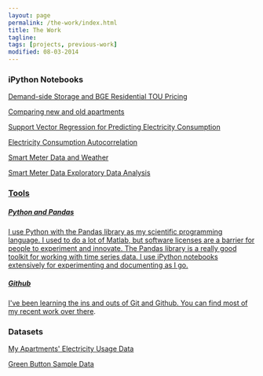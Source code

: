 ```yaml
---
layout: page
permalink: /the-work/index.html
title: The Work
tagline: 
tags: [projects, previous-work]
modified: 08-03-2014
---
```


### iPython Notebooks

<a href='http://nbviewer.ipython.org/github/jtelszasz/demandside_storage/blob/master/TOU_pricing_and_storage.ipynb'>Demand-side Storage and BGE Residential TOU Pricing</a>

<a href='http://nbviewer.ipython.org/github/jtelszasz/my_energy/blob/master/apt_compare.ipynb'>Comparing new and old apartments</a>

<a href='http://nbviewer.ipython.org/github/jtelszasz/my_energy/blob/master/Elec_SVM.ipynb?create=1'>Support Vector Regression for Predicting Electricity Consumption</a>

<a href='http://nbviewer.ipython.org/github/jtelszasz/my_energy/blob/master/Usage_Autocorrelation.ipynb?create=1'>Electricity Consumption Autocorrelation</a>

<a href="http://nbviewer.ipython.org/github/jtelszasz/my_energy/blob/master/My_Energy_And_Weather.ipynb?create=1">Smart Meter Data and Weather</a>

<a href="http://nbviewer.ipython.org/github/jtelszasz/my_energy/blob/master/My_Energy.ipynb?create=1">Smart Meter Data Exploratory Data Analysis

### Tools

##### Python and Pandas
I use Python with the Pandas library as my scientific programming language.  I used to do a lot of Matlab, but software licenses are a barrier for people to experiment and innovate.  The Pandas library is a really good toolkit for working with time series data.  I use iPython notebooks extensively for experimenting and documenting as I go.

##### Github

I've been learning the ins and outs of Git and Github.  You can find most of my recent work <a href='http://www.github.com/jtelszasz'>over there</a>.

### Datasets

<a href="https://github.com/jtelszasz/my_energy/tree/master/raw_data">My Apartments' Electricity Usage Data</a>

<a href="http://services.greenbuttondata.org/sample-data.html">Green Button Sample Data</a>

